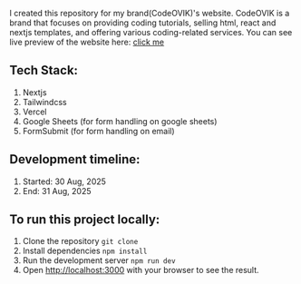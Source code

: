 I created this repository for my brand(CodeOVIK)'s website. CodeOVIK is a brand that focuses on providing coding tutorials, selling html, react and nextjs templates, and offering various coding-related services. You can see live preview of the website here: [click me](https://codeovik.vercel.app/)

## Tech Stack:
1. Nextjs
2. Tailwindcss
3. Vercel
4. Google Sheets (for form handling on google sheets)
5. FormSubmit (for form handling on email)

## Development timeline:
1. Started: 30 Aug, 2025
2. End: 31 Aug, 2025

## To run this project locally:
1. Clone the repository
```git clone```
2. Install dependencies
```npm install```
3. Run the development server
```npm run dev```
4. Open [http://localhost:3000](http://localhost:3000) with your browser to see the result.